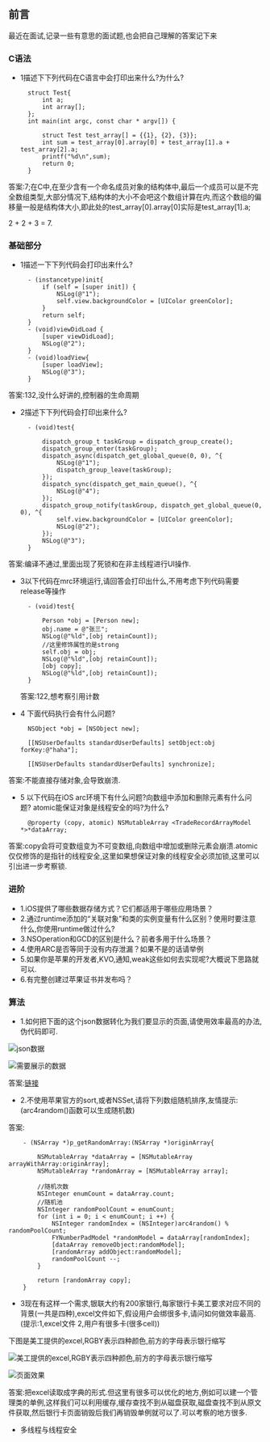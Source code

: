 
## 前言
最近在面试,记录一些有意思的面试题,也会把自己理解的答案记下来

### C语法

- 1描述下下列代码在C语言中会打印出来什么?为什么?

		struct Test{
            int a;
            int array[];
        };
        int main(int argc, const char * argv[]) {

            struct Test test_array[] = {{1}, {2}, {3}};
            int sum = test_array[0].array[0] + test_array[1].a + test_array[2].a;
            printf("%d\n",sum);
            return 0;
        }
        
答案:7;在C中,在至少含有一个命名成员对象的结构体中,最后一个成员可以是不完全数组类型,大部分情况下,结构体的大小不会吧这个数组计算在内,而这个数组的偏移量一般是结构体大小,即此处的test_array[0].array[0]实际是test_array[1].a;

2 + 2 + 3 = 7.

### 基础部分

- 1描述一下下列代码会打印出来什么?

		- (instancetype)init{
            if (self = [super init]) {
                NSLog(@"1");
                self.view.backgroundColor = [UIColor greenColor];
            }
            return self;
        }
        - (void)viewDidLoad {
            [super viewDidLoad];
            NSLog(@"2");
        }
        - (void)loadView{
            [super loadView];
            NSLog(@"3");
        }

答案:132,没什么好讲的,控制器的生命周期

- 2描述下下列代码会打印出来什么?

		- (void)test{
            
            dispatch_group_t taskGroup = dispatch_group_create();
            dispatch_group_enter(taskGroup);
            dispatch_async(dispatch_get_global_queue(0, 0), ^{
                NSLog(@"1");
                dispatch_group_leave(taskGroup);
            });
            dispatch_sync(dispatch_get_main_queue(), ^{
                NSLog(@"4");
            });
            dispatch_group_notify(taskGroup, dispatch_get_global_queue(0, 0), ^{
                self.view.backgroundColor = [UIColor greenColor];
                NSLog(@"2");
            });
            NSLog(@"3");
        }
 
答案:编译不通过,里面出现了死锁和在非主线程进行UI操作.

- 3以下代码在mrc环境运行,请回答会打印出什么,不用考虑下列代码需要release等操作

		- (void)test{
            
            Person *obj = [Person new];
            obj.name = @"张三";
            NSLog(@"%ld",[obj retainCount]);
            //这里修饰属性的是strong
            self.obj = obj;
            NSLog(@"%ld",[obj retainCount]);
            [obj copy];
            NSLog(@"%ld",[obj retainCount]);
        }
  答案:122,想考察引用计数
 
- 4 下面代码执行会有什么问题?
 
    	NSObject *obj = [NSObject new];
        
        [[NSUserDefaults standardUserDefaults] setObject:obj forKey:@"haha"];
        
        [[NSUserDefaults standardUserDefaults] synchronize];
        
答案:不能直接存储对象,会导致崩溃.

- 5 以下代码在iOS arc环境下有什么问题?向数组中添加和删除元素有什么问题? atomic能保证对象是线程安全的吗?为什么?

		@property (copy, atomic) NSMutableArray <TradeRecordArrayModel *>*dataArray;
		
答案:copy会将可变数组变为不可变数组,向数组中增加或删除元素会崩溃.atomic仅仅修饰的是指针的线程安全,这里如果想保证对象的线程安全必须加锁,这里可以引出进一步考察锁.

### 进阶

- 1.iOS提供了哪些数据存储方式？它们都适用于哪些应用场景？
- 2.通过runtime添加的“关联对象”和类的实例变量有什么区别？使用时要注意什么,你使用runtime做过什么?
- 3.NSOperation和GCD的区别是什么？前者多用于什么场景？
- 4.使用ARC是否等同于没有内存泄漏？如果不是的话请举例
- 5.如果你是苹果的开发者,KVO,通知,weak这些如何去实现呢?大概说下思路就可以.
- 6.有完整创建过苹果证书并发布吗？

### 算法

- 1.如何把下面的这个json数据转化为我们要显示的页面,请使用效率最高的办法,伪代码即可.

![json数据](https://github.com/RPGLiker/StudyBlog/blob/master/%E5%8D%9A%E5%AE%A2/iOS/%E5%9B%BE%E7%89%87/1.png)

![需要展示的数据](https://github.com/RPGLiker/StudyBlog/blob/master/%E5%8D%9A%E5%AE%A2/iOS/%E5%9B%BE%E7%89%87/2.png)

答案:[链接](https://www.jianshu.com/p/f5e08bd5eedb)

- 2.不使用苹果官方的sort,或者NSSet,请将下列数组随机排序,友情提示:(arc4random()函数可以生成随机数)

答案:

		- (NSArray *)p_getRandomArray:(NSArray *)originArray{
            
            NSMutableArray *dataArray = [NSMutableArray arrayWithArray:originArray];
            NSMutableArray *randomArray = [NSMutableArray array];
            
            //随机次数
            NSInteger enumCount = dataArray.count;
            //随机池
            NSInteger randomPoolCount = enumCount;
            for (int i = 0; i < enumCount; i ++) {
                NSInteger randomIndex = (NSInteger)arc4random() % randomPoolCount;
                FYNumberPadModel *randomModel = dataArray[randomIndex];
                [dataArray removeObject:randomModel];
                [randomArray addObject:randomModel];
                randomPoolCount --;
            }
            
            return [randomArray copy];
        }
        
- 3现在有这样一个需求,银联大约有200家银行,每家银行卡美工要求对应不同的背景(一共是四种),excel文件如下,假设用户会绑很多卡,请问如何做效率最高.(提示:1,excel文件 2,用户有很多卡(很多cell))

下图是美工提供的excel,RGBY表示四种颜色,前方的字母表示银行缩写

![美工提供的excel,RGBY表示四种颜色,前方的字母表示银行缩写](https://github.com/RPGLiker/StudyBlog/blob/master/%E5%8D%9A%E5%AE%A2/iOS/%E5%9B%BE%E7%89%87/3.png)

![页面效果](https://github.com/RPGLiker/StudyBlog/blob/master/%E5%8D%9A%E5%AE%A2/iOS/%E5%9B%BE%E7%89%87/4.png)

答案:把excel读取成字典的形式.但这里有很多可以优化的地方,例如可以建一个管理类的单例,这样我们可以利用缓存,缓存查找不到从磁盘获取,磁盘查找不到从原文件获取,然后银行卡页面销毁后我们再销毁单例就可以了.可以考察的地方很多.

- 多线程与线程安全